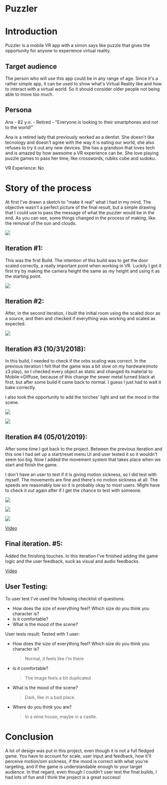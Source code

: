 # Puzzler

# Introduction
Puzzler is a mobile VR app with a simon says like puzzle that gives the opportunity for anyone to experience virtual reality.

## Target audience
The person who will use this app could be in any range of age. Since it's a rather simple app, it can be used to show what's Virtual Reality like and how to interact with a virtual world. So it should consider older people not being able to move too much.

## Persona
Ana - 82 y.o. - Retired - "Everyone is looking to their smartphones and not to the world!"

Ana is a retired lady that previously worked as a dentist. She doesn't like tecnology and doesn't agree with the way it is eating our world, she also refuses to try it out any new devices. She has a grandson that loves tech and is amazed by how awesome a VR experience can be. She love playing puzzle games to pass her time, like crosswords, rubiks cube and sudoku.

VR Experience: No

<!-- # Outcomes -->

# Story of the process
At first I've drawn a sketch to "make it real" what I had in my mind. The objective wasn't a perfect picture of the final result, but a simple drawing that I could use to pass the message of what the puzzler would be in the end. As you can see, some things changed in the process of making, like the removal of the sun and clouds.

![](sketch.jpg)

## Iteration #1:
This was the first Build. The intention of this build was to get the door scaled correctly, a really important point when working in VR. Luckily I got it first try by making the camera height the same as my height and using it as the starting point.

![](first_build-scaling.png)

## Iteration #2:
After, in the second iteration, I built the initial room using the scaled door as a source, and then and checked if everything was working and scaled as expected.  

![](second_build-room.png)

## Iteration #3 (10/31/2018):
In this build, I needed to check if the orbs scaling was correct. In the previous iteration I felt that the game was a bit slow on my hardware(moto z3 play), so I checked every object as static and changed its material to Mobile->Diffuse, because of this change the sewer metal turned black at first, but after some build it came back to normal. I guess I just had to wait it bake correctly.

I also took the opportunity to add the torches' light and set the mood in the scene.

![](third_build-orbs.png)

![](third_build-sewer.png)

## Iteration #4 (05/01/2019):
After some time I got back to the project. Between the previous iteration and this one I had set up a start/reset menu UI and user tested it so it wouldn't seem too big. Now I added the movement system that takes place when we start and finish the game.

I don't have an user to test if it is giving motion sickness, so I did test with myself. The movements are fine and there's no motion sickness at all. The speeds are reasonably low so it is probably okay to most users. Might have to check it out again after if I get the chance to test with someone.

![](fourth_iteration-start_screen.png)

![](fourth_iteration-gameplay.png)

![](fourth_iteration-end_screen.png)

[Video](fourth_iteration-video.mp4)

## Final iteration. #5:
Added the finishing touches. In this iteration I've finished adding the game logic and the user feedback, suck as visual and audio feedbacks.

[Video](fifth_iteration-video.mp4)

## User Testing:
To user test I've used the following checklist of questions:
- How does the size of everything feel? Which size do you think you character is?
- Is it comfortable?
- What is the mood of the scene?

User tests result:
Tested with 1 user:
- How does the size of everything feel? Which size do you think you character is?  
    > Normal, it feels like I'm there

- Is it comfortable?
    > The image feels a bit duplicated

- What is the mood of the scene?
    > Dark, like in a bad place.

- Where do you think you are?
    > In a wine house, maybe in a castle.

<!-- ## Final piece -->

# Conclusion
A lot of design was put in this project, even though it is not a full fledged game. You have to account for scale, user input and feedback, how it'll perceive motion/sim sickness, if the mood is correct with what you're targeting, and if the game is understandable enough to your target audience. In that regard, even though I couldn't user test the final builds, I had lots of fun and I think the project is a great success!